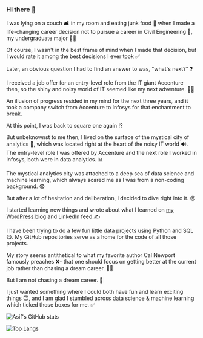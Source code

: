 ### Hi there 👋

I was lying on a couch 🛋 in my room and eating junk food 🍟 when I made a life-changing career decision not to pursue a career in Civil Engineering 🏦, my undergraduate major 👨‍🎓

Of course, I wasn't in the best frame of mind when I made that decision, but I would rate it among the best decisions I ever took ✅

Later, an obvious question I had to find an answer to was, "what's next?" ❓

I received a job offer for an entry-level role from the IT giant Accenture then, so the shiny and noisy world of IT seemed like my next adventure. 🏃‍♂️

An illusion of progress resided in my mind for the next three years, and it took a company switch from Accenture to Infosys for that enchantment to break. 

At this point, I was back to square one again ⁉

But unbeknownst to me then, I lived on the surface of the mystical city of analytics 🔮, which was located right at the heart of the noisy IT world 🔊. The entry-level role I was offered by Accenture and the next role I worked in Infosys, both were in data analytics. 📊 

The mystical analytics city was attached to a deep sea of data science and machine learning, which always scared me as I was from a non-coding background. 😨

But after a lot of hesitation and deliberation, I decided to dive right into it. 😣

I started learning new things and wrote about what I learned on [my WordPress blog](https://thedumbdatum.wordpress.com/) and LinkedIn feed.✍

I have been trying to do a few fun little data projects using Python and SQL 😋. My GitHub repositories serve as a home for the code of all those projects. 

My story seems antithetical to what my favorite author Cal Newport famously preaches ❌- that one should focus on getting better at the current job rather than chasing a dream career. 🤷‍♀️

But I am not chasing a dream career. 😬

I just wanted something where I could both have fun and learn exciting things 😇, and I am glad I stumbled across data science & machine learning which ticked those boxes for me. ✅

![Asif's GitHub stats](https://github-readme-stats.vercel.app/api?username=asif1310&show_icons=true&theme=merko)

[![Top Langs](https://github-readme-stats.vercel.app/api/top-langs/?username=asif1310&hide_progress=true)](https://github.com/asif1310/github-readme-stats&theme=merko)
















